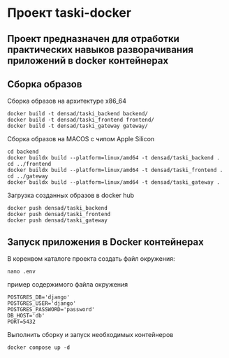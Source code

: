 # Проект taski-docker
## Проект предназначен для отработки практических навыков разворачивания приложений в docker контейнерах

## Сборка образов

Сборка образов на архитектуре x86_64
```
docker build -t densad/taski_backend backend/
docker build -t densad/taski_frontend frontend/
docker build -t densad/taski_gateway gateway/
```


Сборка образов на MACOS c чипом Apple Silicon
```
cd backend
docker buildx build --platform=linux/amd64 -t densad/taski_backend .
cd ../frontend
docker buildx build --platform=linux/amd64 -t densad/taski_frontend .
cd ../gateway
docker buildx build --platform=linux/amd64 -t densad/taski_gateway .
```

Загрузка созданных образов в docker hub
```
docker push densad/taski_backend
docker push densad/taski_frontend
docker push densad/taski_gateway 
```

## Запуск приложения в Docker контейнерах

В коренвом каталоге проекта создать файл окружения:

```
nano .env
```

пример содержимого файла окружения 

```
POSTGRES_DB='django'
POSTGRES_USER='django'
POSTGRES_PASSWORD='password'
DB_HOST='db'
PORT=5432
```

Выполнить сборку и запуск необходимых контейнеров

```
docker compose up -d
```